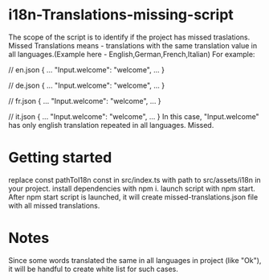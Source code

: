 # i18n-Translations-missing-script

The scope of the script is to identify if the project has missed traslations. Missed Translations means - translations with the same translation value in all languages.(Example here - English,German,French,Italian)
 For example:

// en.json
{
  ...
  "Input.welcome": "welcome",
  ...
}

// de.json
{
  ...
  "Input.welcome": "welcome",
  ...
}

// fr.json
{
  ...
  "Input.welcome": "welcome",
  ...
}

// it.json
{
  ...
  "Input.welcome": "welcome",
  ...
}
In this case, "Input.welcome" has only english translation repeated in all languages. Missed.

# Getting started

replace const pathToI18n const in src/index.ts with path to src/assets/i18n in your project.
install dependencies with npm i.
launch script with npm start.
After npm start script is launched, it will create missed-translations.json file with all missed translations.

# Notes
Since some words translated the same in all languages in project (like "Ok"), it will be handful to create white list for such cases.
